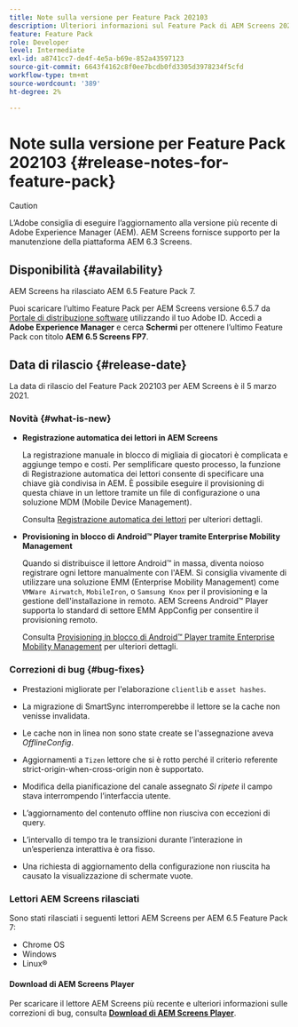 ```yaml
---
title: Note sulla versione per Feature Pack 202103
description: Ulteriori informazioni sul Feature Pack di AEM Screens 202103 rilasciato il 5 marzo 2021.
feature: Feature Pack
role: Developer
level: Intermediate
exl-id: a8741cc7-de4f-4e5a-b69e-852a43597123
source-git-commit: 6643f4162c8f0ee7bcdb0fd3305d3978234f5cfd
workflow-type: tm+mt
source-wordcount: '389'
ht-degree: 2%

---
```


# Note sulla versione per Feature Pack 202103 {#release-notes-for-feature-pack}

>[!CAUTION]
>L’Adobe consiglia di eseguire l’aggiornamento alla versione più recente di Adobe Experience Manager (AEM). AEM Screens fornisce supporto per la manutenzione della piattaforma AEM 6.3 Screens.

## Disponibilità {#availability}

AEM Screens ha rilasciato AEM 6.5 Feature Pack 7.

Puoi scaricare l’ultimo Feature Pack per AEM Screens versione 6.5.7 da [Portale di distribuzione software](https://experience.adobe.com/#/downloads/content/software-distribution/it/aem.html) utilizzando il tuo Adobe ID. Accedi a **Adobe Experience Manager** e cerca **Schermi** per ottenere l’ultimo Feature Pack con titolo **AEM 6.5 Screens FP7**.

## Data di rilascio {#release-date}

La data di rilascio del Feature Pack 202103 per AEM Screens è il 5 marzo 2021.

### Novità {#what-is-new}

* **Registrazione automatica dei lettori in AEM Screens**

  La registrazione manuale in blocco di migliaia di giocatori è complicata e aggiunge tempo e costi. Per semplificare questo processo, la funzione di Registrazione automatica dei lettori consente di specificare una chiave già condivisa in AEM. È possibile eseguire il provisioning di questa chiave in un lettore tramite un file di configurazione o una soluzione MDM (Mobile Device Management).

  Consulta [Registrazione automatica dei lettori](/help/user-guide/auto-registration-players.md) per ulteriori dettagli.


* **Provisioning in blocco di Android™ Player tramite Enterprise Mobility Management**

  Quando si distribuisce il lettore Android™ in massa, diventa noioso registrare ogni lettore manualmente con l&#39;AEM. Si consiglia vivamente di utilizzare una soluzione EMM (Enterprise Mobility Management) come `VMWare Airwatch`, `MobileIron`, o `Samsung Knox` per il provisioning e la gestione dell&#39;installazione in remoto. AEM Screens Android™ Player supporta lo standard di settore EMM AppConfig per consentire il provisioning remoto.

  Consulta [Provisioning in blocco di Android™ Player tramite Enterprise Mobility Management](/help/user-guide/implementing-android-player.md#implementation) per ulteriori dettagli.


### Correzioni di bug {#bug-fixes}

* Prestazioni migliorate per l&#39;elaborazione `clientlib` e `asset hashes`.

* La migrazione di SmartSync interromperebbe il lettore se la cache non venisse invalidata.

* Le cache non in linea non sono state create se l&#39;assegnazione aveva *OfflineConfig*.

* Aggiornamenti a `Tizen` lettore che si è rotto perché il criterio referente strict-origin-when-cross-origin non è supportato.

* Modifica della pianificazione del canale assegnato *Si ripete* il campo stava interrompendo l’interfaccia utente.

* L’aggiornamento del contenuto offline non riusciva con eccezioni di query.

* L’intervallo di tempo tra le transizioni durante l’interazione in un’esperienza interattiva è ora fisso.

* Una richiesta di aggiornamento della configurazione non riuscita ha causato la visualizzazione di schermate vuote.

### Lettori AEM Screens rilasciati

Sono stati rilasciati i seguenti lettori AEM Screens per AEM 6.5 Feature Pack 7:

* Chrome OS
* Windows
* Linux®

#### Download di AEM Screens Player

Per scaricare il lettore AEM Screens più recente e ulteriori informazioni sulle correzioni di bug, consulta **[Download di AEM Screens Player](https://download.macromedia.com/screens/index.html)**.
